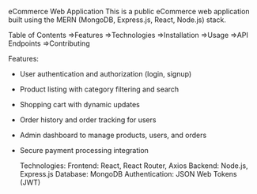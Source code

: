 eCommerce Web Application
This is a public eCommerce web application built using the MERN (MongoDB, Express.js, React, Node.js) stack.

Table of Contents
=>Features
=>Technologies
=>Installation
=>Usage
=>API Endpoints
=>Contributing

Features:
- User authentication and authorization (login, signup)
- Product listing with category filtering and search
- Shopping cart with dynamic updates
- Order history and order tracking for users
- Admin dashboard to manage products, users, and orders
- Secure payment processing integration


  Technologies:
   Frontend: React, React Router, Axios
   Backend: Node.js, Express.js
   Database: MongoDB
   Authentication: JSON Web Tokens (JWT)
  

